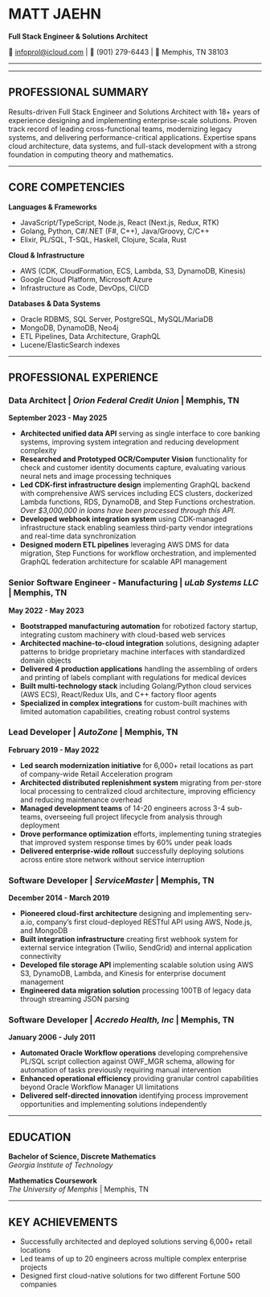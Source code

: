 # MATT JAEHN

**Full Stack Engineer & Solutions Architect**

📧 <infoprol@icloud.com> | 📱 (901) 279-6443 | 📍 Memphis, TN 38103

-----
****

## PROFESSIONAL SUMMARY

Results-driven Full Stack Engineer and Solutions Architect with 18+ years of experience designing and implementing enterprise-scale solutions. Proven track record of leading cross-functional teams, modernizing legacy systems, and delivering performance-critical applications. Expertise spans cloud architecture, data systems, and full-stack development with a strong foundation in computing theory and mathematics.

-----

## CORE COMPETENCIES

**Languages & Frameworks**

- JavaScript/TypeScript, Node.js, React (Next.js, Redux, RTK)
- Golang, Python, C#/.NET (F#, C++), Java/Groovy, C/C++
- Elixir, PL/SQL, T-SQL, Haskell, Clojure, Scala, Rust

**Cloud & Infrastructure**

- AWS (CDK, CloudFormation, ECS, Lambda, S3, DynamoDB, Kinesis)
- Google Cloud Platform, Microsoft Azure
- Infrastructure as Code, DevOps, CI/CD

**Databases & Data Systems**

- Oracle RDBMS, SQL Server, PostgreSQL, MySQL/MariaDB
- MongoDB, DynamoDB, Neo4j
- ETL Pipelines, Data Architecture, GraphQL
- Lucene/ElasticSearch indexes

-----

## PROFESSIONAL EXPERIENCE

### **Data Architect** | *Orion Federal Credit Union* | Memphis, TN

**September 2023 - May 2025**

- **Architected unified data API** serving as single interface to core banking systems, improving system integration and reducing development complexity
- **Researched and Prototyped OCR/Computer Vision** functionality for check and customer identity documents capture, evaluating various neural nets and image processing techniques
- **Led CDK-first infrastructure design** implementing GraphQL backend with comprehensive AWS services including ECS clusters, dockerized Lambda functions, RDS, DynamoDB, and Step Functions orchestration.  *Over $3,000,000 in loans have been processed through this API.*
- **Developed webhook integration system** using CDK-managed infrastructure stack enabling seamless third-party vendor integrations and real-time data synchronization
- **Designed modern ETL pipelines** leveraging AWS DMS for data migration, Step Functions for workflow orchestration, and implemented GraphQL federation architecture for scalable API management

### **Senior Software Engineer - Manufacturing** | *uLab Systems LLC* | Memphis, TN

**May 2022 - May 2023**

- **Bootstrapped manufacturing automation** for robotized factory startup, integrating custom machinery with cloud-based web services
- **Architected machine-to-cloud integration** solutions, designing adapter patterns to bridge proprietary machine interfaces with standardized domain objects
- **Delivered 4 production applications** handling the assembling of orders and printing of labels compliant with regulations for medical devices
- **Built multi-technology stack** including Golang/Python cloud services (AWS ECS), React/Redux UIs, and C++ factory floor agents
- **Specialized in complex integrations** for custom-built machines with limited automation capabilities, creating robust control systems

### **Lead Developer** | *AutoZone* | Memphis, TN

**February 2019 - May 2022**

- **Led search modernization initiative** for 6,000+ retail locations as part of company-wide Retail Acceleration program
- **Architected distributed replenishment system** migrating from per-store local processing to centralized cloud architecture, improving efficiency and reducing maintenance overhead
- **Managed development teams** of 14-20 engineers across 3-4 sub-teams, overseeing full project lifecycle from analysis through deployment
- **Drove performance optimization** efforts, implementing tuning strategies that improved system response times by 60% under peak loads
- **Delivered enterprise-wide rollout** successfully deploying solutions across entire store network without service interruption

### **Software Developer** | *ServiceMaster* | Memphis, TN

**December 2014 - March 2019**

- **Pioneered cloud-first architecture** designing and implementing serv-a.io, company’s first cloud-deployed RESTful API using AWS, Node.js, and MongoDB
- **Built integration infrastructure** creating first webhook system for external service integration (Twilio, SendGrid) and internal application connectivity
- **Developed file storage API** implementing scalable solution using AWS S3, DynamoDB, Lambda, and Kinesis for enterprise document management
- **Engineered data migration solution** processing 100TB of legacy data through streaming JSON parsing

### **Software Developer** | *Accredo Health, Inc* | Memphis, TN

**January 2006 - July 2011**

- **Automated Oracle Workflow operations** developing comprehensive PL/SQL script collection against OWF_MGR schema, allowing for automation of tasks previously requiring manual intervention
- **Enhanced operational efficiency** providing granular control capabilities beyond Oracle Workflow Manager UI limitations
- **Delivered self-directed innovation** identifying process improvement opportunities and implementing solutions independently

-----

## EDUCATION

**Bachelor of Science, Discrete Mathematics**  
*Georgia Institute of Technology*

**Mathematics Coursework**  
*The University of Memphis* | Memphis, TN

-----

## KEY ACHIEVEMENTS

- Successfully architected and deployed solutions serving 6,000+ retail locations
- Led teams of up to 20 engineers across multiple complex enterprise projects
- Designed first cloud-native solutions for two different Fortune 500 companies
